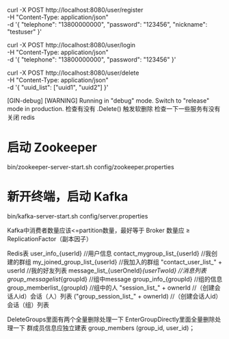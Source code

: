 curl -X POST http://localhost:8080/user/register \
     -H "Content-Type: application/json" \
     -d '{
           "telephone": "13800000000",
           "password": "123456",
           "nickname": "testuser"
         }'


curl -X POST http://localhost:8080/user/login \
     -H "Content-Type: application/json" \
     -d '{
           "telephone": "13800000000",
           "password": "123456"
         }'

curl -X POST http://localhost:8080/user/delete \
     -H "Content-Type: application/json" \
     -d '{
           "uuid_list": ["uuid1", "uuid2"]
         }'


[GIN-debug] [WARNING] Running in "debug" mode. Switch to "release" mode in production.
检查有没有 .Delete() 触发软删除
检查一下一些服务有没有关闭 redis

# 启动 Zookeeper
bin/zookeeper-server-start.sh config/zookeeper.properties

# 新开终端，启动 Kafka
bin/kafka-server-start.sh config/server.properties

Kafka中消费者数量应该<=partition数量，最好等于
Broker 数量应 ≥ ReplicationFactor（副本因子）


Redis表
user_info_{userId}            //用户信息
contact_mygroup_list_{userId} //我创建的群组
my_joined_group_list_{userId} //我加入的群组
"contact_user_list_" + userId //我的好友列表
message_list_{userOneId}_{userTwoId} //消息列表
group_messagelist_{groupId} //组中message
group_info_{groupId}        //组的信息
group_memberlist_{groupId}  //组中的人
"session_list_" + ownerId   //（创建会话人id）会话（人）列表
("group_session_list_" + ownerId) //（创建会话人id）会话（组）列表



DeleteGroups里面有两个全量删除处理一下
EnterGroupDirectly里面全量删除处理一下
群成员信息应独立建表 group_members (group_id, user_id)；

